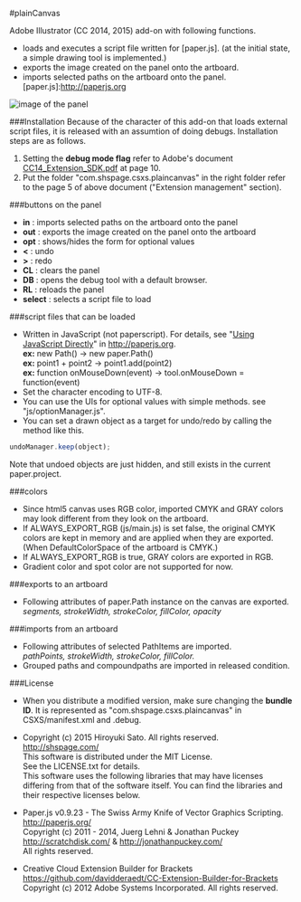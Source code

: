 #plainCanvas

Adobe Illustrator (CC 2014, 2015) add-on with following functions.

* loads and executes a script file written for [paper.js].
(at the initial state, a simple drawing tool is implemented.)
* exports the image created on the panel onto the artboard.
* imports selected paths on the artboard onto the panel.
[paper.js]:http://paperjs.org

![image of the panel](https://github.com/shspage/plainCanvas/raw/master/image/desc_plaincanvas.png "image of the panel")

###Installation
Because of the character of this add-on that loads external script files, it is released with an assumtion of doing debugs.  Installation steps are as follows.
1. Setting the __debug mode flag__ refer to Adobe's document [CC14_Extension_SDK.pdf] at page 10.
1. Put the folder "com.shspage.csxs.plaincanvas" in the right folder refer to the page 5 of above document ("Extension management" section).

[CC14_Extension_SDK.pdf]:http://wwwimages.adobe.com/content/dam/Adobe/en/devnet/creativesuite/pdfs/CC14_Extension_SDK.pdf

###buttons on the panel
* __in__ : imports selected paths on the artboard onto the panel
* __out__ : exports the image created on the panel onto the artboard
* __opt__ : shows/hides the form for optional values
* __&#60;__ : undo
* __&#62;__ : redo
* __CL__ : clears the panel
* __DB__ : opens the debug tool with a default browser.
* __RL__ : reloads the panel
* __select__ : selects a script file to load

###script files that can be loaded
* Written in JavaScript (not paperscript).  For details, see "[Using JavaScript Directly]" in http://paperjs.org.  
__ex:__ new Path() -> new paper.Path()  
__ex:__ point1 + point2 -> point1.add(point2)  
__ex:__ function onMouseDown(event) -> tool.onMouseDown = function(event)  
* Set the character encoding to UTF-8.
* You can use the UIs for optional values with simple methods. see "js/optionManager.js".
* You can set a drawn object as a target for undo/redo by calling the method like this.
```javascript
undoManager.keep(object);
```
Note that undoed objects are just hidden, and still exists in the current paper.project.

[Using JavaScript Directly]:http://paperjs.org/tutorials/getting-started/using-javascript-directly/

###colors
* Since html5 canvas uses RGB color, imported CMYK and GRAY colors may look different from they look on the artboard.
* If ALWAYS_EXPORT_RGB (js/main.js) is set false, the original CMYK colors are kept in memory
and are applied when they are exported. (When DefaultColorSpace of the artboard
is CMYK.)
* If ALWAYS_EXPORT_RGB is true, GRAY colors are exported in RGB.
* Gradient color and spot color are not supported for now.

###exports to an artboard
* Following attributes of paper.Path instance on the canvas are exported.  
_segments, strokeWidth, strokeColor, fillColor, opacity_

###imports from an artboard
* Following attributes of selected PathItems are imported.  
_pathPoints, strokeWidth, strokeColor, fillColor._
* Grouped paths and compoundpaths are imported in released condition.

###License
* When you distribute a modified version, make sure changing the __bundle ID__.
It is represented as "com.shspage.csxs.plaincanvas" in CSXS/manifest.xml and .debug.
*  Copyright (c) 2015 Hiroyuki Sato. All rights reserved.  
http://shspage.com/  
This software is distributed under the MIT License.  
See the LICENSE.txt for details.  
This software uses the following libraries that may have
licenses differing from that of the software itself. You can find the
libraries and their respective licenses below.

* Paper.js v0.9.23 - The Swiss Army Knife of Vector Graphics Scripting.  
http://paperjs.org/  
Copyright (c) 2011 - 2014, Juerg Lehni & Jonathan Puckey  
http://scratchdisk.com/ & http://jonathanpuckey.com/  
All rights reserved.  

* Creative Cloud Extension Builder for Brackets  
https://github.com/davidderaedt/CC-Extension-Builder-for-Brackets  
Copyright (c) 2012 Adobe Systems Incorporated. All rights reserved.  

